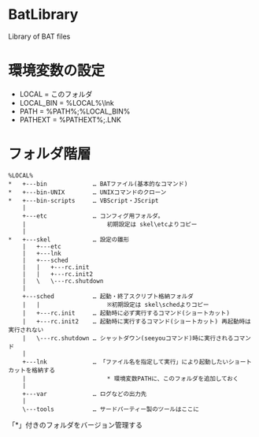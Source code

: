 BatLibrary
==========

Library of BAT files


# 環境変数の設定
- LOCAL = このフォルダ
- LOCAL_BIN = %LOCAL%\lnk
- PATH = %PATH%;%LOCAL_BIN%
- PATHEXT = %PATHEXT%;.LNK


# フォルダ階層
	%LOCAL%
	*	+---bin 			… BATファイル(基本的なコマンド)
	*	+---bin-UNIX		… UNIXコマンドのクローン
	*	+---bin-scripts		… VBScript・JScript
		|
		+---etc				… コンフィグ用フォルダ。
		|						初期設定は skel\etcよりコピー
		|
	*	+---skel			… 設定の雛形
		|   +---etc
		|   +---lnk
		|   +---sched
		|   |   +---rc.init
		|   |   +---rc.init2
		|   \   \---rc.shutdown
		|
		+---sched			… 起動・終了スクリプト格納フォルダ
		|   |					※初期設定は skel\schedよりコピー
		|   +---rc.init		… 起動時に必ず実行するコマンド(ショートカット)
		|   +---rc.init2	… 起動時に実行するコマンド(ショートカット) 再起動時は実行されない
		|   \---rc.shutdown	… シャットダウン(seeyouコマンド)時に実行されるコマンド
		|
		+---lnk 			… 「ファイル名を指定して実行」により起動したいショートカットを格納する
		|						* 環境変数PATHに、このフォルダを追加しておく
		|
		+---var				… ログなどの出力先
		|
		\---tools           … サードパーティー製のツールはここに

  「*」付きのフォルダをバージョン管理する